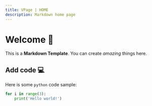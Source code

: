 ```yaml
---
title: VPage | HOME
description: Markdown home page
---
```


# Welcome 👏
This is a **Markdown Template**. You can create _amazing_ things here.

## Add code 💻
<i-mi-attachment /> Here is some `python` code sample:
```python
for i in range(3):
    print('Hello world!')
```
